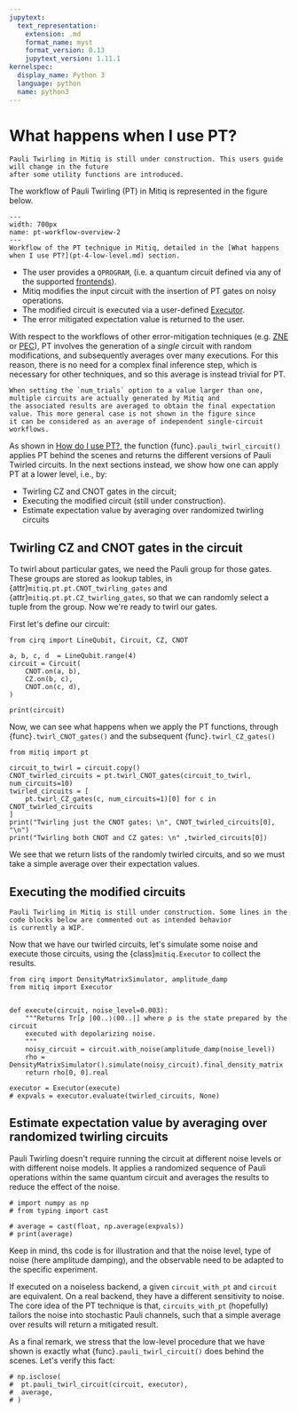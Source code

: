 ```yaml
---
jupytext:
  text_representation:
    extension: .md
    format_name: myst
    format_version: 0.13
    jupytext_version: 1.11.1
kernelspec:
  display_name: Python 3
  language: python
  name: python3
---
```


# What happens when I use PT?

```{admonition} Warning:
Pauli Twirling in Mitiq is still under construction. This users guide will change in the future
after some utility functions are introduced. 
```

The workflow of Pauli Twirling (PT) in Mitiq is represented in the figure below.

```{figure} ../img/pt_workflow.svg
---
width: 700px
name: pt-workflow-overview-2
---
Workflow of the PT technique in Mitiq, detailed in the [What happens when I use PT?](pt-4-low-level.md) section.
```

- The user provides a `QPROGRAM`, (i.e. a quantum circuit defined via any of the supported [frontends](frontends-backends.md)).
- Mitiq modifies the input circuit with the insertion of PT gates on noisy operations.
- The modified circuit is executed via a user-defined [Executor](executors.md).
- The error mitigated expectation value is returned to the user.

With respect to the workflows of other error-mitigation techniques (e.g. [ZNE](zne-4-low-level.md) or [PEC](pec-4-low-level.md)),
PT involves the generation of a _single_ circuit with random modifications, and subsequently averages over many executions.
For this reason, there is no need for a complex final inference step, which is necessary for other
techniques, and so this average is instead trivial for PT.

```{note}
When setting the `num_trials` option to a value larger than one, multiple circuits are actually generated by Mitiq and 
the associated results are averaged to obtain the final expectation value. This more general case is not shown in the figure since
it can be considered as an average of independent single-circuit workflows.
```

As shown in [How do I use PT?](pt-1-intro.md), the function {func}`.pauli_twirl_circuit()` applies PT behind the scenes
and returns the different versions of Pauli Twirled circuits.
In the next sections instead, we show how one can apply PT at a lower level, i.e., by:

- Twirling CZ and CNOT gates in the circuit;
- Executing the modified circuit (still under construction).
- Estimate expectation value by averaging over randomized twirling circuits

## Twirling CZ and CNOT gates in the circuit

To twirl about particular gates, we need the Pauli group for those gates. These groups are stored as lookup tables, in {attr}`mitiq.pt.pt.CNOT_twirling_gates` and {attr}`mitiq.pt.pt.CZ_twirling_gates`, so that we can randomly select a tuple from the group. Now we're ready to twirl our gates.

First let's define our circuit:

```{code-cell} ipython3
from cirq import LineQubit, Circuit, CZ, CNOT

a, b, c, d  = LineQubit.range(4)
circuit = Circuit(
    CNOT.on(a, b),
    CZ.on(b, c),
    CNOT.on(c, d),
)

print(circuit)
```

Now, we can see what happens when we apply the PT functions, through {func}`.twirl_CNOT_gates()` and the subsequent {func}`.twirl_CZ_gates()`

```{code-cell} ipython3
from mitiq import pt

circuit_to_twirl = circuit.copy()
CNOT_twirled_circuits = pt.twirl_CNOT_gates(circuit_to_twirl, num_circuits=10)
twirled_circuits = [
    pt.twirl_CZ_gates(c, num_circuits=1)[0] for c in CNOT_twirled_circuits
]
print("Twirling just the CNOT gates: \n", CNOT_twirled_circuits[0], "\n")
print("Twirling both CNOT and CZ gates: \n" ,twirled_circuits[0])
```

We see that we return lists of the randomly twirled circuits, and so we must take a simple average over their expectation values.

## Executing the modified circuits

```{admonition} Warning:
Pauli Twirling in Mitiq is still under construction. Some lines in the code blocks below are commented out as intended behavior
is currently a WIP. 
```

Now that we have our twirled circuits, let's simulate some noise and execute those circuits, using the {class}`mitiq.Executor` to collect the results.

```{code-cell} ipython3
from cirq import DensityMatrixSimulator, amplitude_damp
from mitiq import Executor


def execute(circuit, noise_level=0.003):
    """Returns Tr[ρ |00..⟩⟨00..|] where ρ is the state prepared by the circuit
    executed with depolarizing noise.
    """
    noisy_circuit = circuit.with_noise(amplitude_damp(noise_level))
    rho = DensityMatrixSimulator().simulate(noisy_circuit).final_density_matrix
    return rho[0, 0].real

executor = Executor(execute)
# expvals = executor.evaluate(twirled_circuits, None)
```

## Estimate expectation value by averaging over randomized twirling circuits

Pauli Twirling doesn't require running the circuit at different noise levels or with different noise models. It applies a randomized sequence of Pauli operations within the same quantum circuit and averages the results to reduce the effect of the noise.

```{code-cell} ipython3
# import numpy as np
# from typing import cast

# average = cast(float, np.average(expvals))
# print(average)
```

Keep in mind, ths code is for illustration and that the noise level, type of noise (here amplitude damping), and the observable need to be adapted to the specific experiment.

If executed on a noiseless backend, a given `circuit_with_pt` and `circuit` are equivalent.
On a real backend, they have a different sensitivity to noise. The core idea of the PT technique is that,
`circuits_with_pt` (hopefully) tailors the noise into stochastic Pauli channels, such that a simple average over results
will return a mitigated result.

As a final remark, we stress that the low-level procedure that we have shown is exactly what {func}`.pauli_twirl_circuit()` does behind the scenes.
Let's verify this fact:

```{code-cell} ipython3
# np.isclose(
#  pt.pauli_twirl_circuit(circuit, executor),
#  average,
# )
```
